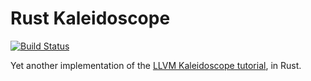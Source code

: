 # Rust Kaleidoscope

[![Build Status](https://travis-ci.org/Michael-F-Bryan/kaleidoscope.svg?branch=master)](https://travis-ci.org/Michael-F-Bryan/kaleidoscope)

Yet another implementation of the [LLVM Kaleidoscope tutorial][tut], in Rust.

[tut]: https://llvm.org/docs/tutorial/index.html
